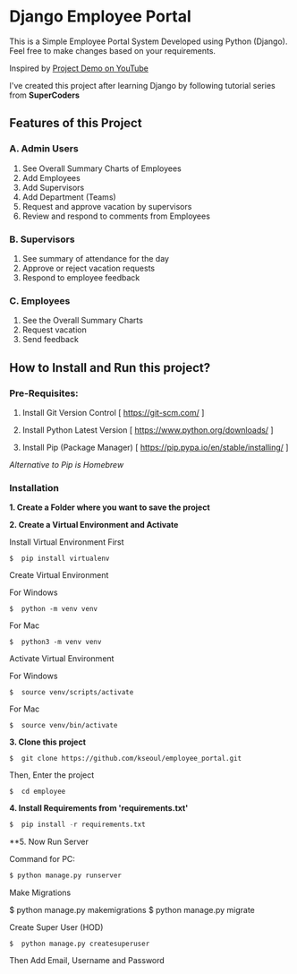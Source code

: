# Django Employee Portal
This is a Simple Employee Portal System Developed using Python (Django).
Feel free to make changes based on your requirements.

Inspired by [Project Demo on YouTube](https://www.youtube.com/watch?v=kArCR96m7uo "Django Student Management System Demo")

I've created this project after learning Django by following tutorial series from **SuperCoders**

## Features of this Project

### A. Admin Users
1. See Overall Summary Charts of Employees
2. Add Employees
3. Add Supervisors
4. Add Department (Teams)
5. Request and approve vacation by supervisors
6. Review and respond to comments from Employees

### B. Supervisors
1. See summary of attendance for the day
2. Approve or reject vacation requests
3. Respond to employee feedback

### C. Employees
1. See the Overall Summary Charts
2. Request vacation
3. Send feedback

## How to Install and Run this project?

### Pre-Requisites:
1. Install Git Version Control
[ https://git-scm.com/ ]

2. Install Python Latest Version
[ https://www.python.org/downloads/ ]

3. Install Pip (Package Manager)
[ https://pip.pypa.io/en/stable/installing/ ]

*Alternative to Pip is Homebrew*

### Installation
**1. Create a Folder where you want to save the project**

**2. Create a Virtual Environment and Activate**

Install Virtual Environment First
```
$  pip install virtualenv
```

Create Virtual Environment

For Windows
```
$  python -m venv venv
```
For Mac
```
$  python3 -m venv venv
```

Activate Virtual Environment

For Windows
```
$  source venv/scripts/activate
```

For Mac
```
$  source venv/bin/activate
```

**3. Clone this project**
```
$  git clone https://github.com/kseoul/employee_portal.git
```

Then, Enter the project
```
$  cd employee
```

**4. Install Requirements from 'requirements.txt'**
```python
$  pip install -r requirements.txt
```
**5. Now Run Server

Command for PC:
```python
$ python manage.py runserver
```
Make Migrations

$ python manage.py makemigrations
$ python manage.py migrate

Create Super User (HOD)
```
$  python manage.py createsuperuser
```
Then Add Email, Username and Password

